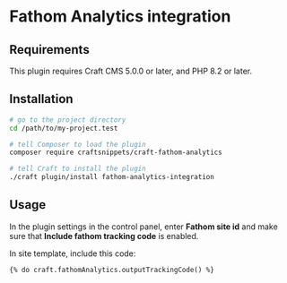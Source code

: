 # Fathom Analytics integration

## Requirements

This plugin requires Craft CMS 5.0.0 or later, and PHP 8.2 or later.

## Installation

```bash
# go to the project directory
cd /path/to/my-project.test

# tell Composer to load the plugin
composer require craftsnippets/craft-fathom-analytics

# tell Craft to install the plugin
./craft plugin/install fathom-analytics-integration
```

## Usage

In the plugin settings in the control panel, enter **Fathom site id** and make sure that **Include fathom tracking code** is enabled.

In site template, include this code:

```
{% do craft.fathomAnalytics.outputTrackingCode() %}
```